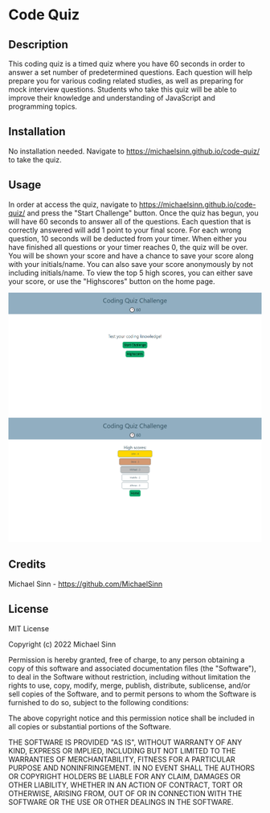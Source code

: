 # Code Quiz

## Description

This coding quiz is a timed quiz where you have 60 seconds in order to answer a set number of predetermined questions. Each question will help prepare you for various coding related studies, as well as preparing for mock interview questions. Students who take this quiz will be able to improve their knowledge and understanding of JavaScript and programming topics. 

## Installation

No installation needed. Navigate to https://michaelsinn.github.io/code-quiz/ to take the quiz.

## Usage

In order at access the quiz, navigate to https://michaelsinn.github.io/code-quiz/ and press the "Start Challenge" button. Once the quiz has begun, you will have 60 seconds to answer all of the questions. Each question that is correctly answered will add 1 point to your final score. For each wrong question, 10 seconds will be deducted from  your timer. When either you have finished all questions or your timer reaches 0, the quiz will be over. You will be shown your score and have a chance to save your score along with your initials/name. You can also save your score anonymously by not including initials/name. To view the top 5 high scores, you can either save your score, or use the "Highscores" button on the home page.

![A screenshot of the homepage of the quiz](assets/images/screenshot2.png)
![A screenshot of the highscores page of the quiz](assets/images/screenshot1.png)

## Credits

Michael Sinn - https://github.com/MichaelSinn

## License

MIT License

Copyright (c) 2022 Michael Sinn

Permission is hereby granted, free of charge, to any person obtaining a copy
of this software and associated documentation files (the "Software"), to deal
in the Software without restriction, including without limitation the rights
to use, copy, modify, merge, publish, distribute, sublicense, and/or sell
copies of the Software, and to permit persons to whom the Software is
furnished to do so, subject to the following conditions:

The above copyright notice and this permission notice shall be included in all
copies or substantial portions of the Software.

THE SOFTWARE IS PROVIDED "AS IS", WITHOUT WARRANTY OF ANY KIND, EXPRESS OR
IMPLIED, INCLUDING BUT NOT LIMITED TO THE WARRANTIES OF MERCHANTABILITY,
FITNESS FOR A PARTICULAR PURPOSE AND NONINFRINGEMENT. IN NO EVENT SHALL THE
AUTHORS OR COPYRIGHT HOLDERS BE LIABLE FOR ANY CLAIM, DAMAGES OR OTHER
LIABILITY, WHETHER IN AN ACTION OF CONTRACT, TORT OR OTHERWISE, ARISING FROM,
OUT OF OR IN CONNECTION WITH THE SOFTWARE OR THE USE OR OTHER DEALINGS IN THE
SOFTWARE.